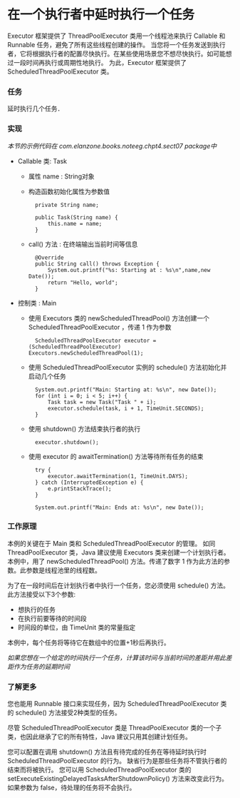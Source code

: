 在一个执行者中延时执行一个任务
====

Executor 框架提供了 ThreadPoolExecutor 类用一个线程池来执行 Callable 和 Runnable 任务，避免了所有这些线程创建的操作。
当您将一个任务发送到执行者，它将根据执行者的配置尽快执行。在某些使用场景您不想尽快执行。如可能想过一段时间再执行或周期性地执行。
为此，Executor 框架提供了 ScheduledThreadPoolExecutor 类。


### 任务

延时执行几个任务．

### 实现

*本节的示例代码在 com.elanzone.books.noteeg.chpt4.sect07 package中*


* Callable<String> 类: Task

    * 属性 name : String对象
    * 构造函数初始化属性为参数值

            private String name;

            public Task(String name) {
                this.name = name;
            }

    * call() 方法 : 在终端输出当前时间等信息

            @Override
            public String call() throws Exception {
                System.out.printf("%s: Starting at : %s\n",name,new Date());
                return "Hello, world";
            }

* 控制类 : Main

    * 使用 Executors 类的 newScheduledThreadPool() 方法创建一个 ScheduledThreadPoolExecutor ，传递 1 作为参数

            ScheduledThreadPoolExecutor executor = (ScheduledThreadPoolExecutor) Executors.newScheduledThreadPool(1);

    * 使用 ScheduledThreadPoolExecutor 实例的 schedule() 方法初始化并启动几个任务

            System.out.printf("Main: Starting at: %s\n", new Date());
            for (int i = 0; i < 5; i++) {
                Task task = new Task("Task " + i);
                executor.schedule(task, i + 1, TimeUnit.SECONDS);
            }

    * 使用 shutdown() 方法结束执行者的执行

            executor.shutdown();

    * 使用 executor 的 awaitTermination() 方法等待所有任务的结束

            try {
                executor.awaitTermination(1, TimeUnit.DAYS);
            } catch (InterruptedException e) {
                e.printStackTrace();
            }

            System.out.printf("Main: Ends at: %s\n", new Date());


### 工作原理

本例的关键在于 Main 类和 ScheduledThreadPoolExecutor 的管理。
如同 ThreadPoolExecutor 类，Java 建议使用 Executors 类来创建一个计划执行者。
本例中，用了 newScheduledThreadPool() 方法。传递了数字 1 作为此方法的参数。此参数是线程池里的线程数。

为了在一段时间后在计划执行者中执行一个任务，您必须使用 schedule() 方法。此方法接受以下3个参数:

* 想执行的任务
* 在执行前要等待的时间段
* 时间段的单位，由 TimeUnit 类的常量指定

本例中，每个任务将等待它在数组中的位置+1秒后再执行。

*如果您想在一个给定的时间执行一个任务，计算该时间与当前时间的差距并用此差距作为任务的延期时间*


### 了解更多

您也能用 Runnable 接口来实现任务，因为 ScheduledThreadPoolExecutor 类的 schedule() 方法接受2种类型的任务。

尽管 ScheduledThreadPoolExecutor 类是 ThreadPoolExecutor 类的一个子类，也因此继承了它的所有特性，Java 建议只用其创建计划任务。

您可以配置在调用 shutdown() 方法且有待完成的任务在等待延时执行时 ScheduledThreadPoolExecutor 的行为。
缺省行为是那些任务将不管执行者的结束而将被执行。
您可以用 ScheduledThreadPoolExecutor 类的 setExecuteExistingDelayedTasksAfterShutdownPolicy() 方法来改变此行为。
如果参数为 false，待处理的任务将不会执行。



